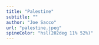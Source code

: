 ```yaml
---
title: "Palestine"
subtitle: ""
author: "Joe Sacco"
url: "palestine.jpeg"
spineColor: "hsl(202deg 11% 52%)"
---
```

